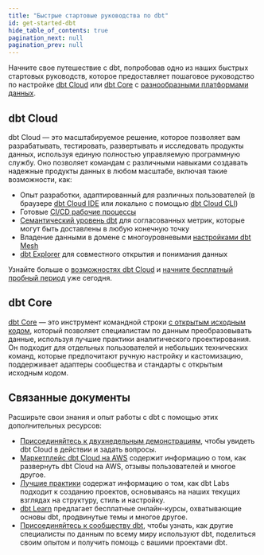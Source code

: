 ```yaml
---
title: "Быстрые стартовые руководства по dbt"
id: get-started-dbt
hide_table_of_contents: true
pagination_next: null
pagination_prev: null
---
```


Начните свое путешествие с dbt, попробовав одно из наших быстрых стартовых руководств, которое предоставляет пошаговое руководство по настройке [dbt Cloud](#dbt-cloud) или [dbt Core](#dbt-core) с [разнообразными платформами данных](/docs/cloud/connect-data-platform/about-connections).

## dbt Cloud

dbt Cloud — это масштабируемое решение, которое позволяет вам разрабатывать, тестировать, развертывать и исследовать продукты данных, используя единую полностью управляемую программную службу. Оно позволяет командам с различными навыками создавать надежные продукты данных в любом масштабе, включая такие возможности, как:

- Опыт разработки, адаптированный для различных пользователей (в браузере [dbt Cloud IDE](/docs/cloud/dbt-cloud-ide/develop-in-the-cloud) или локально с помощью [dbt Cloud CLI](/docs/cloud/cloud-cli-installation))
- Готовые [CI/CD рабочие процессы](/docs/deploy/ci-jobs)
- [Семантический уровень dbt](/docs/use-dbt-semantic-layer/dbt-sl) для согласованных метрик, которые могут быть доставлены в любую конечную точку
- Владение данными в домене с многоуровневыми [настройками dbt Mesh](/best-practices/how-we-mesh/mesh-1-intro)
- [dbt Explorer](/docs/collaborate/explore-projects) для совместного открытия и понимания данных

Узнайте больше о [возможностях dbt Cloud](/docs/cloud/about-cloud/dbt-cloud-features) и [начните бесплатный пробный период](https://www.getdbt.com/signup/) уже сегодня.

<div className="grid--3-col">

<Card
    title="Быстрый старт для dbt Cloud и Azure Synapse Analytics"
    body="Узнайте, как интегрировать dbt Cloud с Azure Synapse Analytics для ваших преобразований данных."
    link="https://docs.getdbt.com/guides/azure-synapse-analytics"
    icon="azure-synapse-analytics"/>

<Card
    title="Быстрый старт для dbt Cloud и BigQuery"
    body="Узнайте, как использовать dbt Cloud с BigQuery для оптимизации ваших аналитических рабочих процессов."
    link="https://docs.getdbt.com/guides/bigquery"
    icon="bigquery"/>

<Card
    title="Быстрый старт для dbt Cloud и Databricks"
    body="Узнайте, как интегрировать dbt Cloud с Databricks для эффективной обработки и анализа данных."
    link="https://docs.getdbt.com/guides/databricks"
    icon="databricks"/>

<Card
    title="Быстрый старт для dbt Cloud и Microsoft Fabric"
    body="Изучите синергию между dbt Cloud и Microsoft Fabric для оптимизации ваших преобразований данных."
    link="https://docs.getdbt.com/guides/microsoft-fabric"
    icon="fabric"/>

<Card
    title="Быстрый старт для dbt Cloud и Redshift"
    body="Узнайте, как подключить dbt Cloud к Redshift для более гибких преобразований данных."
    link="https://docs.getdbt.com/guides/redshift"
    icon="redshift"/>

<Card
    title="Быстрый старт для dbt Cloud и Snowflake"
    body="Раскройте весь потенциал использования dbt Cloud с Snowflake для ваших преобразований данных."
    link="https://docs.getdbt.com/guides/snowflake"
    icon="snowflake"/>

<Card
    title="Быстрый старт для dbt Cloud и Starburst Galaxy"
    body="Используйте dbt Cloud с Starburst Galaxy для улучшения ваших рабочих процессов преобразования данных."
    link="https://docs.getdbt.com/guides/starburst-galaxy"
    icon="starburst"/>

<Card
    title="Быстрый старт для dbt Cloud и Teradata"
    body="Изучите и используйте dbt Cloud с Teradata для улучшения ваших рабочих процессов преобразования данных."
    link="https://docs.getdbt.com/guides/teradata"
    icon="teradata"/>

</div>

## dbt Core

[dbt Core](/docs/core/about-core-setup) — это инструмент командной строки [с открытым исходным кодом](https://github.com/dbt-labs/dbt-core), который позволяет специалистам по данным преобразовывать данные, используя лучшие практики аналитического проектирования. Он подходит для отдельных пользователей и небольших технических команд, которые предпочитают ручную настройку и кастомизацию, поддерживает адаптеры сообщества и стандарты с открытым исходным кодом.

<div className="grid--3-col">

<Card
    title="dbt Core с ручной установкой"
    body="Узнайте, как установить dbt Core и настроить проект."
    link="https://docs.getdbt.com/guides/manual-install"
    icon="dbt-bit"/>

<Card
    title="dbt Core с использованием GitHub Codespace"
    body="Узнайте, как создать кодовое пространство и выполнить команду dbt build."
    link="https://docs.getdbt.com/guides/codespace?step=1"
    icon="dbt-bit"/>
</div>

## Связанные документы

Расширьте свои знания и опыт работы с dbt с помощью этих дополнительных ресурсов:

- [Присоединяйтесь к двухнедельным демонстрациям](https://www.getdbt.com/resources/webinars/dbt-cloud-demos-with-experts), чтобы увидеть dbt Cloud в действии и задать вопросы.
- [Маркетплейс dbt Cloud на AWS](https://aws.amazon.com/marketplace/pp/prodview-tjpcf42nbnhko) содержит информацию о том, как развернуть dbt Cloud на AWS, отзывы пользователей и многое другое.
- [Лучшие практики](https://docs.getdbt.com/best-practices) содержат информацию о том, как dbt Labs подходит к созданию проектов, основываясь на наших текущих взглядах на структуру, стиль и настройку.
- [dbt Learn](https://learn.getdbt.com) предлагает бесплатные онлайн-курсы, охватывающие основы dbt, продвинутые темы и многое другое.
- [Присоединяйтесь к сообществу dbt](https://www.getdbt.com/community/join-the-community), чтобы узнать, как другие специалисты по данным по всему миру используют dbt, поделиться своим опытом и получить помощь с вашими проектами dbt.